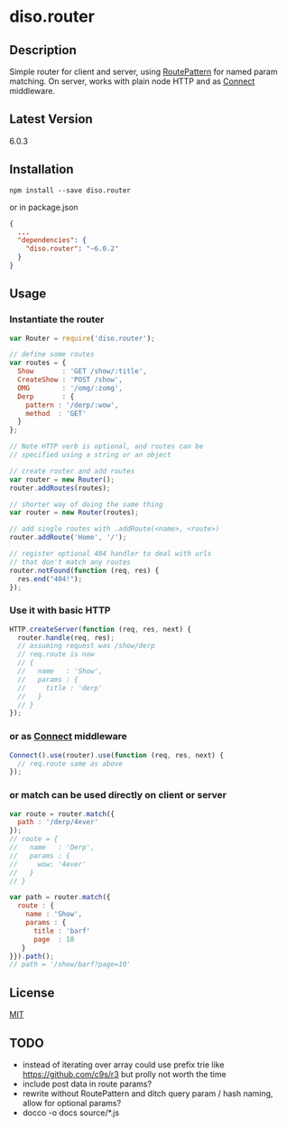 diso.router
===========

Description
-----------
Simple router for client and server, using [RoutePattern](https://github.com/bjoerge/route-pattern/) for named param matching. On server, works with plain node HTTP and as [Connect](https://github.com/senchalabs/connect) middleware. 

Latest Version
--------------
6.0.3

Installation
------------
```shell
npm install --save diso.router
```

or in package.json

```json
{
  ...
  "dependencies": {
    "diso.router": "~6.0.2"
  }
}
```

Usage
-----
### Instantiate the router 
```javascript
var Router = require('diso.router');

// define some routes
var routes = {
  Show       : 'GET /show/:title',
  CreateShow : 'POST /show',
  OMG        : '/omg/:zomg',
  Derp       : {
    pattern : '/derp/:wow',
    method  : 'GET'
  }
};

// Note HTTP verb is optional, and routes can be 
// specified using a string or an object

// create router and add routes
var router = new Router();
router.addRoutes(routes);

// shorter way of doing the same thing
var router = new Router(routes);

// add single routes with .addRoute(<name>, <route>)
router.addRoute('Home', '/');

// register optional 404 handler to deal with urls 
// that don't match any routes
router.notFound(function (req, res) { 
  res.end("404!");
});
```

### Use it with basic HTTP
```javascript
HTTP.createServer(function (req, res, next) {
  router.handle(req, res);
  // assuming request was /show/derp
  // req.route is now
  // {
  //   name   : 'Show',
  //   params : {
  //     title : 'derp'
  //   }
  // }
});
```

### or as [Connect](https://github.com/senchalabs/connect) middleware
```javascript
Connect().use(router).use(function (req, res, next) {
  // req.route same as above
});
```

### or match can be used directly on client or server
```javascript
var route = router.match({
  path : '/derp/4ever'
}); 
// route = {
//   name   : 'Derp',
//   params : {
//     wow: '4ever'
//   }
// }

var path = router.match({
  route : {
    name : 'Show',
    params : {
      title : 'barf'
      page  : 10
   }
}}).path();
// path = '/show/barf?page=10'
```

License
-------
[MIT](https://raw.github.com/stephenhandley/diso.router/master/LICENSE.txt)

TODO
----
- instead of iterating over array could use prefix trie like https://github.com/c9s/r3 but prolly not worth the time
- include post data in route params? 
- rewrite without RoutePattern and ditch query param / hash naming, allow for optional params? 
- docco -o docs source/*.js